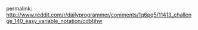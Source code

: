 permalink: http://www.reddit.com/r/dailyprogrammer/comments/1q6pq5/11413_challenge_140_easy_variable_notation/cdbtjhw